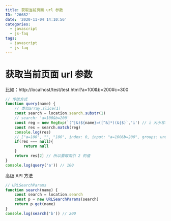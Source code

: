 ```yaml
---
title: 获取当前页面 url 参数
ID: '26682'
date: '2020-11-04 14:10:56'
categories:
  - javascript
  - js-faq
tags:
  - javascript
  - js-faq
---
```


# 获取当前页面 url 参数

比如：http://localhost/test/test.html?a=100&b=200#c=300

``` js 
// 传统方式
function query(name) {
    // 类似array.slice(1)
    const search = location.search.substr(1)
    // search: 'a=100&b=200'
    const reg = new RegExp(`(^|&)${name}=([^&]*)(&|$)`,'i') // i 大小写不区分
    const res = search.match(reg)
    console.log(res)
    // ["a=100", "", "100", index: 0, input: "a=100&b=200", groups: undefined]
    if(res === null){
        return null
    }
    return res[2] // 所以要取索引 2 的值
}
console.log(query('a')) // 100
```

高级 API 方法

``` js 
// URLSearchParams
function search(name) {
    const search = location.search
    const p = new URLSearchParams(search)
    return p.get(name)
}
console.log(search('b')) // 200
```
 
 
 
 
 
 
 
 
 
 
 
 
 
 
 
 
 
 
 
